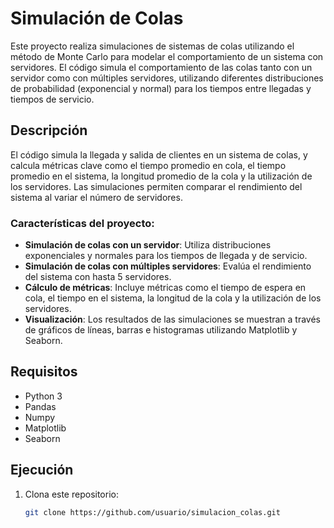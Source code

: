 # Simulación de Colas

Este proyecto realiza simulaciones de sistemas de colas utilizando el método de Monte Carlo para modelar el comportamiento de un sistema con servidores. El código simula el comportamiento de las colas tanto con un servidor como con múltiples servidores, utilizando diferentes distribuciones de probabilidad (exponencial y normal) para los tiempos entre llegadas y tiempos de servicio.

## Descripción

El código simula la llegada y salida de clientes en un sistema de colas, y calcula métricas clave como el tiempo promedio en cola, el tiempo promedio en el sistema, la longitud promedio de la cola y la utilización de los servidores. Las simulaciones permiten comparar el rendimiento del sistema al variar el número de servidores.

### Características del proyecto:
- **Simulación de colas con un servidor**: Utiliza distribuciones exponenciales y normales para los tiempos de llegada y de servicio.
- **Simulación de colas con múltiples servidores**: Evalúa el rendimiento del sistema con hasta 5 servidores.
- **Cálculo de métricas**: Incluye métricas como el tiempo de espera en cola, el tiempo en el sistema, la longitud de la cola y la utilización de los servidores.
- **Visualización**: Los resultados de las simulaciones se muestran a través de gráficos de líneas, barras e histogramas utilizando Matplotlib y Seaborn.

## Requisitos

- Python 3
- Pandas
- Numpy
- Matplotlib
- Seaborn

## Ejecución

1. Clona este repositorio:
   ```bash
   git clone https://github.com/usuario/simulacion_colas.git
